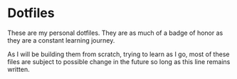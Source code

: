 # Dotfiles

These are my personal dotfiles. They are as much of a badge of honor as they are a constant learning journey.

As I will be building them from scratch, trying to learn as I go, most of these files are subject to possible change in the future so long as this line remains written.



